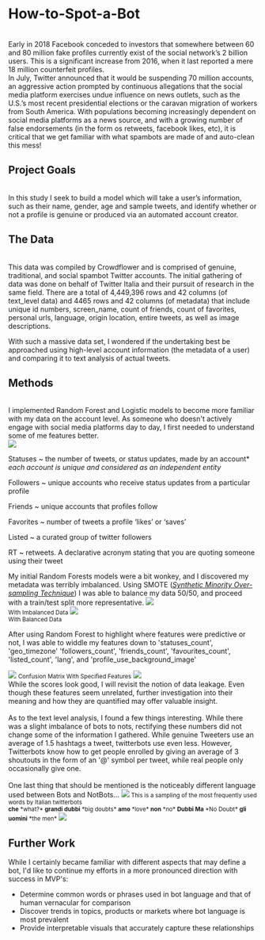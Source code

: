 # How-to-Spot-a-Bot

<br>
Early in 2018 Facebook conceded to investors that somewhere between 60 and 80 million fake profiles currently exist of the social network’s 2 billion users. This is a significant increase from 2016, when it last reported a mere 18 million counterfeit profiles.<br>
In July, Twitter announced that it would be suspending 70 million accounts, an aggressive action prompted by continuous allegations that the social media platform exercises undue influence on news outlets, such as the U.S.’s most recent presidential elections or the caravan migration of workers from South America.
With populations becoming increasingly dependent on social media platforms as a news source, and with a growing number of false endorsements (in the form os retweets, facebook likes, etc), it is critical that we get familiar with what spambots are made of and auto-clean this mess!<br>

## Project Goals
<br>
In this study I seek to build a model which will take a user’s information, such as their name, gender, age and sample tweets, and identify whether or not a profile is genuine or produced via an automated account creator.

## The Data
<br>
This data was compiled by Crowdflower and is comprised of genuine, traditional, and social spambot Twitter accounts. The initial gathering of data was done on behalf of Twitter Italia and their pursuit of research in the same field. There are a total of 4,449,396 rows and 42 columns (of text_level data) and 4465 rows and 42 columns (of metadata) that include unique id numbers, screen_name, count of friends, count of favorites, personal urls, language, origin location, entire tweets, as well as image descriptions.

With such a massive data set, I wondered if the undertaking best be approached using high-level account information (the metadata of a user) and comparing it to text analysis of actual tweets.

## Methods
<br>
I implemented Random Forest and Logistic models to become more familiar with my data on the account level. As someone who doesn't actively engage with social media platforms day to day, I first needed to understand some of me features better.
<br>

<img src='https://github.com/HM618/Capstone-2/blob/master/Screen%20Shot%202018-11-15%20at%2011.33.10%20PM.png'>
<br>

Statuses ~ the number of tweets, or status updates, made by an account*
*each account is unique and considered as an independent entity*

Followers ~ unique accounts who receive status updates from a particular profile

Friends ~ unique accounts that profiles follow

Favorites ~ number of tweets a profile ‘likes’ or ‘saves’

Listed ~ a curated group of twitter followers

RT ~ retweets. A declarative acronym stating that you are quoting someone using their tweet

My initial Random Forests models were a bit wonkey, and I discovered my metadata was terribly imbalanced. Using SMOTE (<a href='https://imbalanced-learn.readthedocs.io/en/stable/generated/imblearn.over_sampling.SMOTE.html'>*Synthetic Minority Over-sampling Technique*</a>) I was able to balance my data 50/50, and proceed with a train/test split more representative.
<img src='https://github.com/HM618/Capstone-2/blob/master/capstone_2/Images/Random%20Forest%20ROC.png'>
<br>
<small> With Imbalanced Data</small>
<img src='https://github.com/HM618/Capstone-2/blob/master/capstone_2/Images/ROC%20better.png'>
<br>
<small> With Balanced Data</small>

After using Random Forest to highlight where features were predictive or not, I was able to widdle my features down to 'statuses_count', 'geo_timezone' 'followers_count', 'friends_count', 'favourites_count', 'listed_count', 'lang', and 'profile_use_background_image'

<img src='https://github.com/HM618/Capstone-2/blob/master/capstone_2/Images/Figure_1.png'>
<small> Confusion Matrix With Specified Features</small>

<img src='https://github.com/HM618/Capstone-2/blob/master/capstone_2/Images/Confusion%20Matrix%20and%20Classification%20Report%2C%20nonshaped.png'>
<br> While the scores look good, I will revisit the notion of data leakage. Even though these features seem unrelated, further investigation into their meaning and how they are quantified may offer valuable insight.
<br>
<br>
As to the text level analysis, I found a few things interesting. While there was a slight imbalance of bots to nots, rectifying these numbers did not change some of the information I gathered. While genuine Tweeters use an average of 1.5 hashtags a tweet, twitterbots use even less. However, Twitterbots know how to get people enrolled by giving an average of 3 shoutouts in the form of an '@' symbol per tweet, while real people only occasionally give one.
<br>
<br>
One last thing that should be mentioned is the noticeably different language used between Bots and NotBots...
<img src='https://github.com/HM618/Capstone-2/blob/master/capstone_2/Images/Bot_words_with_Stop_Words.png'>
<small> This is a sampling of the most frequently used words by Italian twitterbots<br><b>che</b> *what?* <b>grandi dubbi</b> *big doubts* <b>amo</b> *love*
<b>non</b> *no* <b>Dubbi Ma</b> *No Doubt* <b>gli uomini</b> *the men*</small>
<img src='https://github.com/HM618/Capstone-2/blob/master/capstone_2/Images/Genuine_Words.png'>


## Further Work

While I certainly became familiar with different aspects that may define a bot, I'd like to continue my efforts in a more pronounced direction with success in MVP's:
 - Determine common words or phrases used in bot language and that of human vernacular for comparison
 - Discover trends in topics, products or markets where bot language is most prevalent
 - Provide interpretable visuals that accurately capture these relationships 
